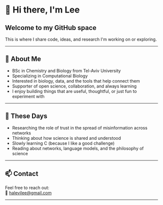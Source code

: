 # 👋 Hi there, I'm Lee

## Welcome to my GitHub space

This is where I share code, ideas, and research I'm working on or exploring.  

---

## 🧠 About Me

- BSc in Chemistry and Biology from Tel-Aviv University  
- Specializing in Computational Biology  
- Interested in biology, data, and the tools that help connect them  
- Supporter of open science, collaboration, and always learning  
- I enjoy building things that are useful, thoughtful, or just fun to experiment with

---

## 🌱 These Days

- Researching the role of trust in the spread of misinformation across networks  
- Thinking about how science is shared and understood  
- Slowly learning C (because I like a good challenge)  
- Reading about networks, language models, and the philosophy of science

---

## 📫 Contact

Feel free to reach out:  
📧 [halevilee@gmail.com](mailto:halevilee@gmail.com)

---



